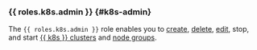 ### {{ roles.k8s.admin }} {#k8s-admin}

The `{{ roles.k8s.admin }}` role enables you to [create](../managed-kubernetes/operations/kubernetes-cluster/kubernetes-cluster-create.md), [delete](../managed-kubernetes/operations/kubernetes-cluster/kubernetes-cluster-delete.md), [edit](../managed-kubernetes/operations/kubernetes-cluster/kubernetes-cluster-update.md), stop, and start [{{ k8s }} clusters](../managed-kubernetes/concepts/index.md#kubernetes-cluster) and [node groups](../managed-kubernetes/concepts/index.md#node-group).